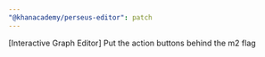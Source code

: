 ```yaml
---
"@khanacademy/perseus-editor": patch
---
```


[Interactive Graph Editor] Put the action buttons behind the m2 flag
